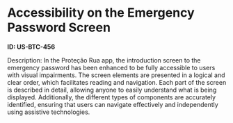 # Accessibility on the Emergency Password Screen

**ID: US-BTC-456**

Description: In the Proteção Rua app, the introduction screen to the emergency password has been enhanced to be fully accessible to users with visual impairments. The screen elements are presented in a logical and clear order, which facilitates reading and navigation. Each part of the screen is described in detail, allowing anyone to easily understand what is being displayed. Additionally, the different types of components are accurately identified, ensuring that users can navigate effectively and independently using assistive technologies.